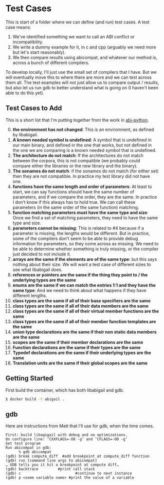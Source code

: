 # Test Cases

This is start of a folder where we can define (and run) test cases. A test case means:

1. We've identified something we want to call an ABI conflict or incompatibility.
2. We write a dummy example for it, in c and cpp (arguably we need more but let's start reasonably).
3. We then compare results using abicompat, and whatever our method is, across a bunch of different compilers.

To develop locally, I'll just use the small set of compilers that I have. But
we will eventually move this to where there are more and we can test across them all.
The test examples will not just allow us to compare output / results, but also 
let us run gdb to better understand what is going on (I haven't been able to do
this yet).


## Test Cases to Add

This is a short list that I'm putting together from the work in [abi-python](../abi-python).

0. **the environment has not changed**: This is an environment, as defined by libabigail.
1. **A known needed symbol is undefined**: A symbol that is undefined in our main binary, and defined in the one that works, but not defined in the one we are comparing is a known needed symbol that is undefined.
2. **The architecture do not match**: If the architectures do not match between the corpora, this is not compatible (we probably could compare either the libraries or the new library and the binary).
3. **The sonames do not match**: if the sonames do not match (for either set) then they are not compatible. In practice my test library did not have one.
4. **functions have the same length and order of parameters**: At least to start, we can say functions should have the same number of parameters, and if we compare the order, they are the same. In practice I don't know if this always has to hold true. We can call these parameters (in the same order of the same function) matching.
5. **function matching parameters must have the same type and size**: Once we find a set of matching parameters, they need to have the same type and size.
6. **parameters cannot be missing**: This is related to #4 because if a parameter is missing, the lengths would be different. But in practice, some of the compilers don't seem to be able to provide debug information for parameters, so they come across as missing. We need to be able to determine whether something is truly missing, or the compiler just decided to not include it.
7. **arrays are the same if the elements are of the same type**: but this says nothing about their size. We will want a test case of different sizes to see what libabigail does.
8. **references or pointers are the same if the thing they point to / the underlying types are the same**
9. **enums are the same if we can match the entries 1:1 and they have the same type**: And we need to think about what happens if they have different lengths.
10. **class types are the same if all of their base specifiers are the same**
11. **class types are the same if all of their data members are the same**
11. **class types are the same if all of their virtual member functions are the same**
12. **class types are the same if all of their member function templates are the same**
13. **union type declarations are the same if their non static data members are the same**
14. **scopes are the same if their member declarations are the same**
15. **Function declarations are the same if their types are the same**
16. **Typedef declarations are the same if their underlying types are the same**
17. **Translation units are the same if their global scopes are the same**

## Getting Started

First build the container, which has both libabigail and gdb.

```bash
$ docker build -t abigail .
```

## gdb

Here are instructions from Matt that I'll use for gdb, when the time comes.

```
First: build libagigail with debug and no optimizations.
On configure line: ‘CXXFLAGS=-O0 -g’ and ‘CFLAGS=-O0 -g’
Get test program
Run abicompat in gdb:
      % gdb abicompat
(gdb) break compute_diff  #add breakpoint at compute_diff function
(gdb) run [command line args to abicompat]
… GDB tells you it hit a breakpoint at compute diff…
(gdb) backtrace         #print call stack
(gdb) c                         #continue to next instance
(gdb) p <some variable name> #print the value of a variable
```
